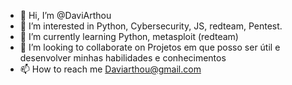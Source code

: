 - 👋 Hi, I’m @DaviArthou
- 👀 I’m interested in Python, Cybersecurity, JS, redteam, Pentest.
- 🌱 I’m currently learning Python, metasploit (redteam)
- 💞️ I’m looking to collaborate on Projetos em que posso ser útil e desenvolver minhas habilidades e conhecimentos
- 📫 How to reach me Daviarthou@gmail.com 

<!---
DaviArthou/DaviArthou is a ✨ special ✨ repository because its `README.md` (this file) appears on your GitHub profile.
You can click the Preview link to take a look at your changes.
--->
